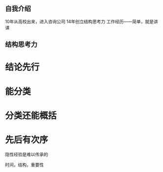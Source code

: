 ## 自我介绍
10年从高校出来，进入咨询公司
14年创立结构思考力
工作经历——简单，就是讲课
## 结构思考力
# 结论先行
# 能分类
# 分类还能概括
# 先后有次序

隐性经验是难以传承的

时间，结构，重要性 